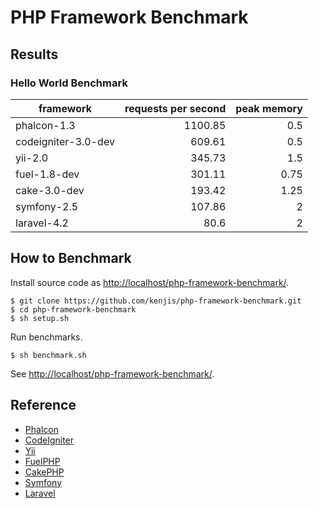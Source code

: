 # PHP Framework Benchmark

## Results

### Hello World Benchmark

|framework          |requests per second|peak memory|
|-------------------|------------------:|----------:|
|phalcon-1.3        |            1100.85|        0.5|
|codeigniter-3.0-dev|             609.61|        0.5|
|yii-2.0            |             345.73|        1.5|
|fuel-1.8-dev       |             301.11|       0.75|
|cake-3.0-dev       |             193.42|       1.25|
|symfony-2.5        |             107.86|          2|
|laravel-4.2        |               80.6|          2|

## How to Benchmark

Install source code as <http://localhost/php-framework-benchmark/>.

~~~
$ git clone https://github.com/kenjis/php-framework-benchmark.git
$ cd php-framework-benchmark
$ sh setup.sh
~~~

Run benchmarks.

~~~
$ sh benchmark.sh
~~~

See <http://localhost/php-framework-benchmark/>.

## Reference

* [Phalcon](http://phalconphp.com/)
* [CodeIgniter](http://www.codeigniter.com/)
* [Yii](http://www.yiiframework.com/)
* [FuelPHP](http://fuelphp.com/)
* [CakePHP](http://cakephp.org/)
* [Symfony](http://symfony.com/)
* [Laravel](http://laravel.com/)
